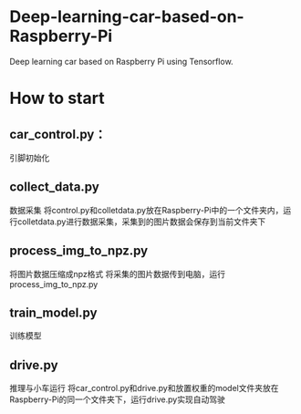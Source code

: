 # Deep-learning-car-based-on-Raspberry-Pi
Deep learning car based on Raspberry Pi using Tensorflow.

# How to start
## car_control.py：
引脚初始化
## collect_data.py
数据采集
将control.py和colletdata.py放在Raspberry-Pi中的一个文件夹内，运行colletdata.py进行数据采集，采集到的图片数据会保存到当前文件夹下
## process_img_to_npz.py
将图片数据压缩成npz格式
将采集的图片数据传到电脑，运行process_img_to_npz.py
## train_model.py
训练模型
## drive.py
推理与小车运行
将car_control.py和drive.py和放置权重的model文件夹放在Raspberry-Pi的同一个文件夹下，运行drive.py实现自动驾驶
